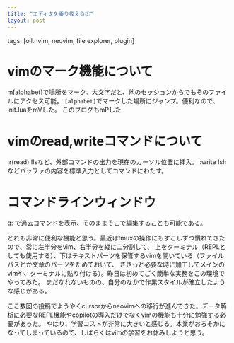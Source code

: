 ```yaml
---
title: "エディタを乗り換える③"
layout: post
---
```

tags: [oil.nvim, neovim, file explorer, plugin]

# vimのマーク機能について
m[alphabet]で場所をマーク。大文字だと、他のセッションからでもそのファイルにアクセス可能。
`[alphabet]`でマークした場所にジャンプ。便利なので、init.luaをmVした。
このブログもmPした

# vimのread,writeコマンドについて
:r(read) !lsなど、外部コマンドの出力を現在のカーソル位置に挿入。
:write !sh などバッファの内容を標準入力としてコマンドにわたす。


# コマンドラインウィンドウ
q: で過去コマンドを表示、そのままそこで編集することも可能である。


どれも非常に便利な機能と思う。最近はtmuxの操作にもすこしずつ慣れてきたので、常に左半分をvim、右半分を縦に二分割して、
上をターミナル（REPLとしても使用する）、下はテキストパーツを保管するvimを開いている（ファイルパスとか文章のパーツをためておいて、
ささっと必要な時に加工してメインのvimや、ターミナルに貼り付ける）。昨日は初めてごく簡単な実務をこの環境でやってみた。
まだなれないものの、自分のなかで作業スタイルが確立したような感じがある。

ここ数回の投稿でようやくcursorからneovimへの移行が進んできた。データ解析に必要なREPL機能やcopilotの導入だけでなくvimの機能も十分に勉強する必要があった。
やはり、学習コストが非常に大きいと感じる。本業がおろそかになってしまっているので、しばらくはvimの学習をお休みしようと思う。

